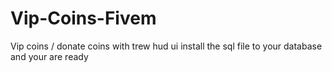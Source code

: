 # Vip-Coins-Fivem
Vip coins / donate coins with trew hud ui install the sql file to your database and your are ready
